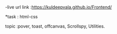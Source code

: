 -live url link :https://kuldeepvala.github.io/Frontend/

*task : html-css

topic :pover, toast, offcanvas, Scrollspy, Utilities.